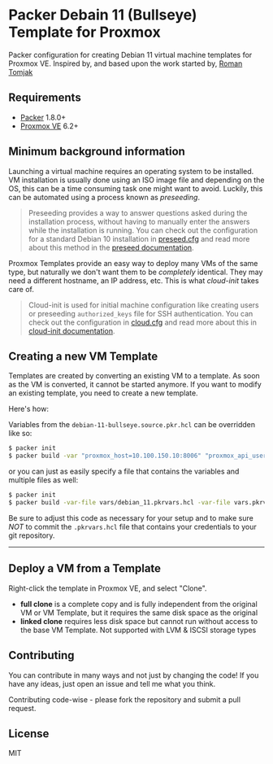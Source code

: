# Packer Debain 11 (Bullseye) Template for Proxmox

Packer configuration for creating Debian 11 virtual machine templates for Proxmox VE. Inspired by, and based upon the work started by, [Roman Tomjak](https://github.com/romantomjak/packer-proxmox-template)

## Requirements

- [Packer](https://www.packer.io/downloads) 1.8.0+
- [Proxmox VE](https://www.proxmox.com/en/proxmox-ve) 6.2+

## Minimum background information

Launching a virtual machine requires an operating system to be installed. VM installation is usually done using an ISO image file and depending on the OS, this can be a time consuming task one might want to avoid. Luckily, this can be automated using a process known as _preseeding_.

> Preseeding provides a way to answer questions asked during the installation process, without having to manually enter the answers while the installation is running. You can check out the configuration for a standard Debian 10 installation in [preseed.cfg](http/preseed.cfg) and read more about this method in the [preseed documentation](https://wiki.debian.org/DebianInstaller/Preseed).

Proxmox Templates provide an easy way to deploy many VMs of the same type, but naturally we don't want them to be _completely_ identical. They may need a different hostname, an IP address, etc. This is what _cloud-init_ takes care of.

> Cloud-init is used for initial machine configuration like creating users or preseeding `authorized_keys` file for SSH authentication. You can check out the configuration in [cloud.cfg](http/cloud.cfg) and read more about this in [cloud-init documentation](https://cloudinit.readthedocs.io/en/latest/).

## Creating a new VM Template

Templates are created by converting an existing VM to a template. As soon as the VM is converted, it cannot be started anymore. If you want to modify an existing template, you need to create a new template.

Here's how:

Variables from the `debian-11-bullseye.source.pkr.hcl` can be overridden like so:

```sh
$ packer init
$ packer build -var "proxmox_host=10.100.150.10:8006" "proxmox_api_user=<<NOTAREALUSER>>" "proxmox_api_password=<<NOTAREALPASSWORD>>" .
```

or you can just as easily specify a file that contains the variables and multiple files as well:

```sh
$ packer init
$ packer build -var-file vars/debian_11.pkrvars.hcl -var-file vars.pkrvars.hcl.sample .
```

Be sure to adjust this code as necessary for your setup and to make sure *_NOT_* to commit the `.pkrvars.hcl` file that contains your credentials to your git repository.

---

## Deploy a VM from a Template

Right-click the template in Proxmox VE, and select "Clone".

- **full clone** is a complete copy and is fully independent from the original VM or VM Template, but it requires the same disk space as the original
- **linked clone** requires less disk space but cannot run without access to the base VM Template. Not supported with LVM & ISCSI storage types

## Contributing

You can contribute in many ways and not just by changing the code! If you have
any ideas, just open an issue and tell me what you think.

Contributing code-wise - please fork the repository and submit a pull request.

## License

MIT
